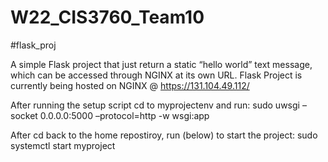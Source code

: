 # W22_CIS3760_Team10

#flask_proj

A simple Flask project that just return a static “hello world” text message, which can be accessed through NGINX at its own URL.
Flask Project is currently being hosted on NGINX @ https://131.104.49.112/

After running the setup script cd to myprojectenv and run:
sudo uwsgi –socket 0.0.0.0:5000 –protocol=http -w wsgi:app

After cd back to the home repostiroy, run (below) to start the project:
sudo systemctl start myproject
